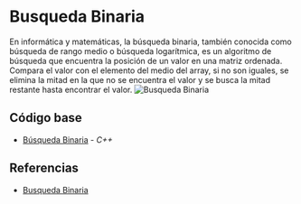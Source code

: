 # Busqueda Binaria
En informática y matemáticas, la búsqueda binaria, también conocida como búsqueda de rango medio o búsqueda logarítmica, 
es un algoritmo de búsqueda que encuentra la posición de un valor en una matriz ordenada. Compara el valor con el 
elemento del medio del array, si no son iguales, se elimina la mitad en la que no se encuentra el valor y se busca 
la mitad restante hasta encontrar el valor.
![Busqueda Binaria](https://programacionpython.ecyt.unsam.edu.ar/material/06_Organizacion_y_Complejidad/bbin.png)

## Código base
-  [Búsqueda Binaria](BinarySearch.cpp) - _C++_

## Referencias 
-  [Busqueda Binaria](https://www.youtube.com/watch?v=7qv1An90q2Q)
